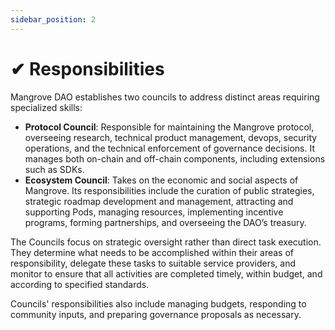 ```yaml
---
sidebar_position: 2
---
```


# ✔ Responsibilities

Mangrove DAO establishes two councils to address distinct areas requiring specialized skills:

* **Protocol Council**: Responsible for maintaining the Mangrove protocol, overseeing research, technical product management, devops, security operations, and the technical enforcement of governance decisions. It manages both on-chain and off-chain components, including extensions such as SDKs.
* **Ecosystem Council**: Takes on the economic and social aspects of Mangrove. Its responsibilities include the curation of public strategies, strategic roadmap development and management, attracting and supporting Pods, managing resources, implementing incentive programs, forming partnerships, and overseeing the DAO’s treasury.

The Councils focus on strategic oversight rather than direct task execution. They determine what needs to be accomplished within their areas of responsibility, delegate these tasks to suitable service providers, and monitor to ensure that all activities are completed timely, within budget, and according to specified standards.

Councils' responsibilities also include managing budgets, responding to community inputs, and preparing governance proposals as necessary.
